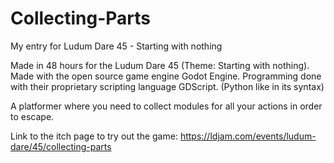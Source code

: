# Collecting-Parts
My entry for Ludum Dare 45 - Starting with nothing

Made in 48 hours for the Ludum Dare 45 (Theme: Starting with nothing). Made with the open source game engine Godot Engine. Programming done with their proprietary
scripting language GDScript. (Python like in its syntax)

A platformer where you need to collect modules for all your actions in order to escape.

Link to the itch page to try out the game: https://ldjam.com/events/ludum-dare/45/collecting-parts
